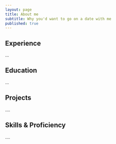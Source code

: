 ```yaml
---
layout: page
title: About me
subtitle: Why you'd want to go on a date with me
published: true
---
```


## Experience
...

## Education

...

## Projects

....

## Skills & Proficiency

....
